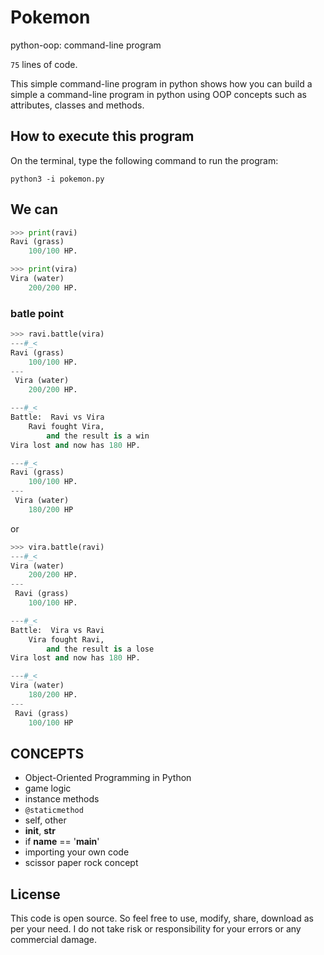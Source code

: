 # Pokemon

python-oop:  command-line program 

`75` lines of code.

This simple command-line program in python shows how you can build a simple a command-line program in python using OOP concepts
such as attributes, classes and methods. 

## How to execute this program  

On the terminal, type the following command to run the program:  

`python3 -i pokemon.py`

## We can
```python
>>> print(ravi)
Ravi (grass)
	100/100 HP.

>>> print(vira)
Vira (water)
	200/200 HP.
```

### batle point

```python
>>> ravi.battle(vira)
---#_<
Ravi (grass)
	100/100 HP. 
---
 Vira (water)
	200/200 HP.

---#_<
Battle:  Ravi vs Vira
	Ravi fought Vira,
		and the result is a win
Vira lost and now has 180 HP.

---#_<
Ravi (grass)
	100/100 HP. 
---
 Vira (water)
	180/200 HP
```

or

```python
>>> vira.battle(ravi)
---#_<
Vira (water)
	200/200 HP. 
---
 Ravi (grass)
	100/100 HP.

---#_<
Battle:  Vira vs Ravi
	Vira fought Ravi,
		and the result is a lose
Vira lost and now has 180 HP.

---#_<
Vira (water)
	180/200 HP. 
---
 Ravi (grass)
	100/100 HP
```

## CONCEPTS
- Object-Oriented Programming in Python
- game logic
- instance methods
- `@staticmethod`
- self, other
- __init__, __str__
- if __name__ == '__main__'
- importing your own code
- scissor paper rock concept

## License

This code is open source. So feel free to use, modify, share, download as per your need. I do not take risk or responsibility for your errors or any commercial damage.
